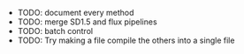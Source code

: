 *   TODO: document every method
*   TODO: merge SD1.5 and flux pipelines
*   TODO: batch control
*   TODO: Try making a file compile the others into a single file